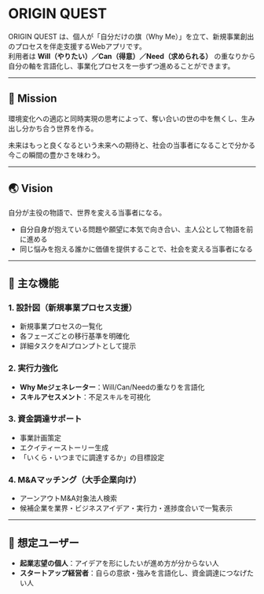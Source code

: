 # ORIGIN QUEST

ORIGIN QUEST は、個人が「自分だけの旗（Why Me）」を立て、新規事業創出のプロセスを伴走支援するWebアプリです。  
利用者は **Will（やりたい）／Can（得意）／Need（求められる）** の重なりから自分の軸を言語化し、事業化プロセスを一歩ずつ進めることができます。

---

## 🚩 Mission
環境変化への適応と同時実現の思考によって、奪い合いの世の中を無くし、生み出し分かち合う世界を作る。  

未来はもっと良くなるという未来への期待と、社会の当事者になることで分かる今この瞬間の豊かさを味わう。  

---

## 🌏 Vision
自分が主役の物語で、世界を変える当事者になる。  

- 自分自身が抱えている問題や願望に本気で向き合い、主人公として物語を前に進める  
- 同じ悩みを抱える誰かに価値を提供することで、社会を変える当事者になる  

---

## 🔑 主な機能
### 1. 設計図（新規事業プロセス支援）
- 新規事業プロセスの一覧化  
- 各フェーズごとの移行基準を明確化  
- 詳細タスクをAIプロンプトとして提示  

### 2. 実行力強化
- **Why Meジェネレーター**：Will/Can/Needの重なりを言語化  
- **スキルアセスメント**：不足スキルを可視化  

### 3. 資金調達サポート
- 事業計画策定  
- エクイティーストーリー生成  
- 「いくら・いつまでに調達するか」の目標設定  

### 4. M&Aマッチング（大手企業向け）
- アーンアウトM&A対象法人検索  
- 候補企業を業界・ビジネスアイデア・実行力・進捗度合いで一覧表示  

---

## 👥 想定ユーザー
- **起業志望の個人**：アイデアを形にしたいが進め方が分からない人  
- **スタートアップ経営者**：自らの意欲・強みを言語化し、資金調達につなげたい人  
